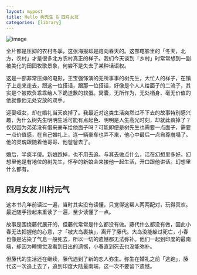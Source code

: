 ```yaml
---
layout: mypost
title: Hello 树先生 & 四月女友
categories: [library]
---
```


<img src="../../posts/2022-library/tree.jpg" alt="image" style="zoom:100%;" />

全片都是压抑的农村冬季，这张海报却是跑向春天的。这部电影里的「冬天，北方，农村」才是很多北方农村真正的样子。我们今天谈到「乡村」时常常想到一副被美化的田园牧歌景象，何尝不是失去了某种话语权。

这是一部非常压抑的电影，王宝强饰演的无所事事的树先生，大忙人的样子，在镇子上走来走去，跟这一位搭话，跟那一位搭话，好像是个人人给面子的二流子，其实是个被欺负乖乖给人下跪道歉的软蛋。窝囊，无所作为，无处栖身、毫无价值的他就像他无处安放的双手。

迎娶哑女，却在婚礼当天疯掉了。我最近对这类生活突然过不下去的故事特别感兴趣，为什么树先生明明生活可能有点起色、明明是人生高光时刻，却就此疯掉了？仅仅因为弟弟没有借来豪车给他面子吗？可能即便是树先生也需要一点面子，需要一点价值感，在自己婚礼上，连一辆豪车也弄不来，他心中最后一点自尊崩塌了。他的灵魂跟随着他哥哥、他爸爸去了。

婚后，半疯半傻。新娘跑掉，也不用去追。与其去做点什么，活在幻想里多好。幻想里他是有地位的树先生，怀孕的新娘会来接他一起生活，开口跟他讲话。幻想里什么都有。

## 四月女友 川村元气

这本书几年前读过一遍，当时其实没有读懂，只觉得这帮人两两配对，玩得真欢。最近随手捡起来重读了一遍，至少读懂了一点。

故事是围绕藤代展开的，但藤代常常是什么都没有做。藤代什么都没有做，因此小春无法把握他的心意，才「被大岛裹挟」，离开了藤代。大岛没能躲过死亡，小春也像是沾染了气息一般死去，所以一切的遗憾都无法弥补。他们一起到印度的最南端，却因为睡懒觉没看到日出的遗憾，小春直到死去也没能弥补。

但藤代的生活还在继续，藤代遇到了新的恋人弥生。弥生在婚礼之前「逃跑」，藤代这一次追上去了，追到印度大陆最南端，这一次不要留下遗憾。
